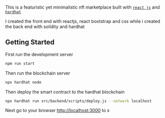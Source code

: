 This is a featuristic yet minimalistic nft marketplace built with [`react js`](https://reactjs.org/) and [`hardhat`](https://hardhat.org/)

I created the front end with reactjs, react bootstrap and css while i created the back end with solidity and hardhat

## Getting Started
First run the development server
```bash
npm run start
```
Then run the blockchain server
```bash
npx hardhat node
```

Then deploy the smart contract to the hardhat blockchain
```bash
npx hardhat run src/backend/scripts/deploy.js --network localhost
```

Next go to your browser [http://localhost:3000](http://localhost:3000) to s